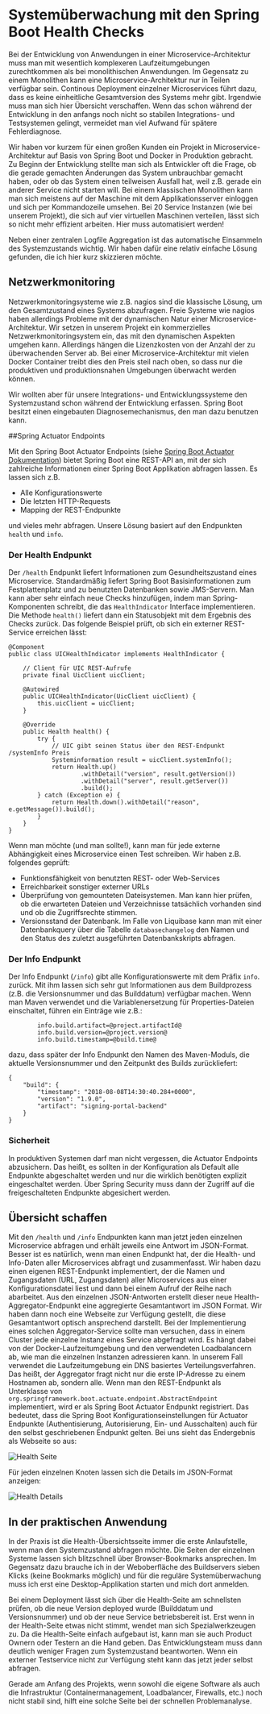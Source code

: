 # Systemüberwachung mit den Spring Boot Health Checks

Bei der Entwicklung von Anwendungen in einer Microservice-Architektur  muss man mit wesentlich komplexeren 
Laufzeitumgebungen zurechtkommen als bei monolithischen Anwendungen. Im Gegensatz zu einem Monolithen
kann eine Microservice-Architektur nur in Teilen verfügbar sein. Continous Deployment einzelner Microservices
führt dazu, dass es keine einheitliche Gesamtversion des Systems mehr gibt. Irgendwie muss man sich hier
Übersicht verschaffen. Wenn das schon während der Entwicklung in den
anfangs noch nicht so stabilen Integrations- und Testsystemen gelingt, vermeidet man viel Aufwand für spätere Fehlerdiagnose.

Wir haben vor kurzem für einen großen Kunden ein Projekt in Microservice-Architektur auf Basis von Spring Boot und Docker
in Produktion gebracht. Zu Beginn der Entwicklung stellte man sich als Entwickler oft die Frage, ob 
die gerade gemachten Änderungen das System
unbrauchbar gemacht haben, oder ob das System einen teilweisen Ausfall hat, weil z.B. gerade ein anderer Service nicht 
starten will. Bei einem klassischen Monolithen kann man
sich meistens auf der Maschine mit dem Applikationsserver einloggen und sich per Kommandozeile umsehen. Bei 20
Service Instanzen (wie bei unserem Projekt), die sich auf vier virtuellen Maschinen verteilen, lässt sich so nicht 
mehr effizient arbeiten. Hier muss automatisiert werden!
 
Neben einer zentralen Logfile Aggregation ist das automatische Einsammeln des Systemzustands wichtig. 
Wir haben dafür eine relativ einfache Lösung gefunden, die ich hier kurz skizzieren möchte.

## Netzwerkmonitoring
Netzwerkmonitoringsysteme wie z.B. nagios sind die klassische Lösung, um den Gesamtzustand eines Systems abzufragen. Freie
Systeme wie nagios haben allerdings Probleme mit der dynamischen Natur einer Microservice-Architektur.
Wir setzen in unserem Projekt ein kommerzielles Netzwerkmonitoringsystem ein, das mit den dynamischen
Aspekten umgehen kann. Allerdings hängen die Lizenzkosten von der Anzahl der zu überwachenden Server ab. Bei einer 
Microservice-Architektur mit vielen Docker Container treibt dies den Preis steil nach oben, so dass nur die 
produktiven und produktionsnahen Umgebungen überwacht werden können. 

Wir wollten aber für unsere Integrations- und Entwicklungssysteme den Systemzustand schon während der Entwicklung 
erfassen. Spring Boot besitzt einen eingebauten Diagnosemechanismus, den man dazu benutzen kann.

	
##Spring Actuator Endpoints
 
Mit den Spring Boot Actuator Endpoints (siehe 
[Spring Boot Actuator Dokumentation](https://docs.spring.io/spring-boot/docs/2.0.4.RELEASE/reference/htmlsingle/#production-ready)) 
bietet Spring Boot
eine REST-API an, mit der sich zahlreiche Informationen einer Spring Boot Applikation abfragen lassen. Es lassen
sich z.B. 
- Alle Konfigurationswerte
- Die letzten HTTP-Requests
- Mapping der REST-Endpunkte

und vieles mehr abfragen.
Unsere Lösung basiert auf den Endpunkten `health` und `info`.  


### Der Health Endpunkt
Der `/health` Endpunkt liefert Informationen zum Gesundheitszustand eines Microservice. Standardmäßig liefert Spring 
Boot Basisinformationen zum Festplattenplatz und zu benutzten Datenbanken sowie JMS-Servern. Man kann aber sehr einfach neue 
Checks hinzufügen, indem man Spring-Komponenten schreibt, die das `HealthIndicator` Interface implementieren. Die Methode
`health()` liefert dann ein Statusobjekt mit dem Ergebnis des Checks zurück.
Das folgende Beispiel prüft, ob sich ein externer REST-Service erreichen lässt:
	
	
    @Component
    public class UICHealthIndicator implements HealthIndicator {
    
        // Client für UIC REST-Aufrufe
        private final UicClient uicClient;
    
        @Autowired
        public UICHealthIndicator(UicClient uicClient) {
            this.uicClient = uicClient;
        }
    
        @Override
        public Health health() {
            try {
                // UIC gibt seinen Status über den REST-Endpunkt /systemInfo Preis
                Systeminformation result = uicClient.systemInfo();
                return Health.up()
                        .withDetail("version", result.getVersion())
                        .withDetail("server", result.getServer())
                        .build();
            } catch (Exception e) { 
                return Health.down().withDetail("reason", e.getMessage()).build();
            }
        }
    }

Wenn man möchte (und man sollte!), kann man für jede externe Abhängigkeit eines Microservice einen Test schreiben.
 Wir haben z.B. folgendes geprüft:
- Funktionsfähigkeit von benutzten REST- oder Web-Services
- Erreichbarkeit sonstiger externer URLs
- Überprüfung von gemounteten Dateisystemen. Man kann hier prüfen, ob die erwarteten Dateien und Verzeichnisse tatsächlich 
vorhanden sind und ob die Zugriffsrechte stimmen.
- Versionsstand der Datenbank. Im Falle von Liquibase kann man mit einer Datenbankquery über die Tabelle `databasechangelog` 
den Namen und den Status des zuletzt ausgeführten Datenbankskripts abfragen.

### Der Info Endpunkt
Der Info Endpunkt (`/info`) gibt alle Konfigurationswerte mit dem Präfix `info`. zurück. Mit ihm lassen sich sehr
 gut Informationen aus dem Buildprozess (z.B. die Versionsnummer 
und das Builddatum) verfügbar machen. Wenn man Maven verwendet und die Variablenersetzung für Properties-Dateien
 einschaltet, führen ein Einträge wie z.B.:

            info.build.artifact=@project.artifactId@
            info.build.version=@project.version@
            info.build.timestamp=@build.time@
            
dazu, dass später der Info Endpunkt den Namen des Maven-Moduls, die aktuelle Versionsnummer
 und den Zeitpunkt des Builds zurückliefert:
	
    {
        "build": {
            "timestamp": "2018-08-08T14:30:40.284+0000",
            "version": "1.9.0",
            "artifact": "signing-portal-backend"
        }
    }

### Sicherheit
In produktiven Systemen darf man nicht vergessen, die Actuator Endpoints abzusichern. Das heißt, es sollten in der
Konfiguration als Default alle Endpunkte abgeschaltet werden und nur die wirklich benötigten explizit eingeschaltet
werden. Über Spring Security muss dann der Zugriff auf die freigeschalteten Endpunkte abgesichert werden.

	
## Übersicht schaffen
Mit den `/health` und `/info` Endpunkten kann man jetzt jeden einzelnen Microservice abfragen
 und erhält jeweils eine Antwort im JSON-Format. Besser ist es natürlich, 
wenn man einen Endpunkt hat, der die Health- und Info-Daten aller Microservices
 abfragt und zusammenfasst. Wir haben dazu einen eigenen REST-Endpunkt 
implementiert, der die Namen und Zugangsdaten (URL, Zugangsdaten) 
aller Microservices aus einer Konfigurationsdatei liest und dann bei einem Aufruf 
der Reihe nach abarbeitet. Aus den einzelnen JSON-Antworten erstellt dieser neue
 Health-Aggregator-Endpunkt eine aggregierte Gesamtantwort im JSON Format. Wir haben dann noch
eine Webseite zur Verfügung gestellt, die diese Gesamtantwort optisch ansprechend darstellt.
Bei der Implementierung eines solchen Aggregator-Service sollte man versuchen,
 dass in einem Cluster jede einzelne Instanz eines Service abgefragt wird. Es hängt dabei
von der Docker-Laufzeitumgebung und den verwendeten Loadbalancern ab, wie man die 
einzelnen Instanzen adressieren kann. In unserem Fall verwendet die Laufzeitumgebung
ein DNS basiertes Verteilungsverfahren. Das heißt, der Aggregator fragt nicht nur die erste IP-Adresse
 zu einem Hostnamen ab, sondern alle.
Wenn man den REST-Endpunkt als Unterklasse von 
`org.springframework.boot.actuate.endpoint.AbstractEndpoint` implementiert, wird er als Spring Boot Actuator 
Endpunkt registriert. Das bedeutet, dass die Spring Boot Konfigurationseinstellungen 
für Actuator Endpunkte (Authentisierung, Autorisierung, Ein- und Ausschalten) auch
für den selbst geschriebenen Endpunkt gelten.
Bei uns sieht das Endergebnis als Webseite so aus:

![Health Seite](health.png)

Für jeden einzelnen Knoten lassen sich die Details im JSON-Format anzeigen:

![Health Details](health_detail.png) 

## In der praktischen Anwendung
In der Praxis ist die Health-Übersichtsseite immer die erste Anlaufstelle, 
wenn man den Systemzustand abfragen möchte. Die 
Seiten der einzelnen Systeme lassen sich blitzschnell über Browser-Bookmarks
 ansprechen. Im Gegensatz dazu brauche ich in der Weboberfläche 
des Buildservers sieben Klicks (keine Bookmarks möglich) und für die reguläre
 Systemüberwachung muss ich erst eine Desktop-Applikation
starten und mich dort anmelden.

Bei einem Deployment lässt sich über die
 Health-Seite am schnellsten prüfen, ob die neue 
Version deployed wurde (Builddatum und Versionsnummer) und ob 
der neue Service betriebsbereit ist. Erst wenn in der 
Health-Seite etwas nicht stimmt, wendet man sich Spezialwerkzeugen zu. 
Da die Health-Seite einfach aufgebaut ist, kann man sie auch Product Ownern 
oder Testern an die Hand geben. Das
Entwicklungsteam muss dann deutlich weniger Fragen zum Systemzustand
 beantworten. Wenn ein externer Testservice nicht 
zur Verfügung steht kann das jetzt jeder selbst abfragen.  

Gerade am Anfang des Projekts, wenn sowohl die eigene Software als auch
 die Infrastruktur (Containermanagement, Loadbalancer, 
Firewalls, etc.) noch nicht stabil sind, hilft eine solche Seite bei
 der schnellen Problemanalyse.
 
 
 
